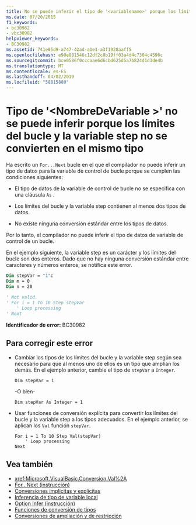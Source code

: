 ```yaml
---
title: No se puede inferir el tipo de '<variablename>' porque los límites del bucle y la variable step no se convierten en el mismo tipo
ms.date: 07/20/2015
f1_keywords:
- bc30982
- vbc30982
helpviewer_keywords:
- BC30982
ms.assetid: 741e85d9-a747-42ad-a1e1-a3f1928aaff5
ms.openlocfilehash: e90e881546c12df2c8b19ff03a4d4c7304c4596c
ms.sourcegitcommit: bce0586f0cccaae6d6cbd625d5a7b824d1d3de4b
ms.translationtype: MT
ms.contentlocale: es-ES
ms.lasthandoff: 04/02/2019
ms.locfileid: "58815880"
---
```

# <a name="type-of-variablename-cannot-be-inferred-because-the-loop-bounds-and-the-step-variable-do-not-widen-to-the-same-type"></a>Tipo de '\<NombreDeVariable >' no se puede inferir porque los límites del bucle y la variable step no se convierten en el mismo tipo
Ha escrito un `For...Next` bucle en el que el compilador no puede inferir un tipo de datos para la variable de control de bucle porque se cumplen las condiciones siguientes:  
  
-   El tipo de datos de la variable de control de bucle no se especifica con una cláusula `As` .  
  
-   Los límites del bucle y la variable step contienen al menos dos tipos de datos.  
  
-   No existe ninguna conversión estándar entre los tipos de datos.  
  
 Por lo tanto, el compilador no puede inferir el tipo de datos de variable de control de un bucle.  
  
 En el ejemplo siguiente, la variable step es un carácter y los límites del bucle son dos enteros. Dado que no hay ninguna conversión estándar entre caracteres y números enteros, se notifica este error.  
  
```vb  
Dim stepVar = "1"c  
Dim m = 0  
Dim n = 20  
  
' Not valid.  
' For i = 1 To 10 Step stepVar  
    ' Loop processing  
' Next  
```  
  
 **Identificador de error:** BC30982  
  
## <a name="to-correct-this-error"></a>Para corregir este error  
  
-   Cambiar los tipos de los límites del bucle y la variable step según sea necesario para que al menos uno de ellos es un tipo que amplían los demás. En el ejemplo anterior, cambie el tipo de `stepVar` a `Integer`.  
  
    ```  
    Dim stepVar = 1  
    ```  
  
     -O bien-  
  
    ```  
    Dim stepVar As Integer = 1  
    ```  
  
-   Usar funciones de conversión explícita para convertir los límites del bucle y la variable step a los tipos adecuados. En el ejemplo anterior, se aplican los `Val` función `stepVar`.  
  
    ```  
    For i = 1 To 10 Step Val(stepVar)  
        ' Loop processing  
    Next  
    ```  
  
## <a name="see-also"></a>Vea también

- <xref:Microsoft.VisualBasic.Conversion.Val%2A>
- [For...Next (instrucción)](../../../visual-basic/language-reference/statements/for-next-statement.md)
- [Conversiones implícitas y explícitas](../../../visual-basic/programming-guide/language-features/data-types/implicit-and-explicit-conversions.md)
- [Inferencia de tipo de variable local](../../../visual-basic/programming-guide/language-features/variables/local-type-inference.md)
- [Option Infer (instrucción)](../../../visual-basic/language-reference/statements/option-infer-statement.md)
- [Funciones de conversión de tipos](../../../visual-basic/language-reference/functions/type-conversion-functions.md)
- [Conversiones de ampliación y de restricción](../../../visual-basic/programming-guide/language-features/data-types/widening-and-narrowing-conversions.md)
